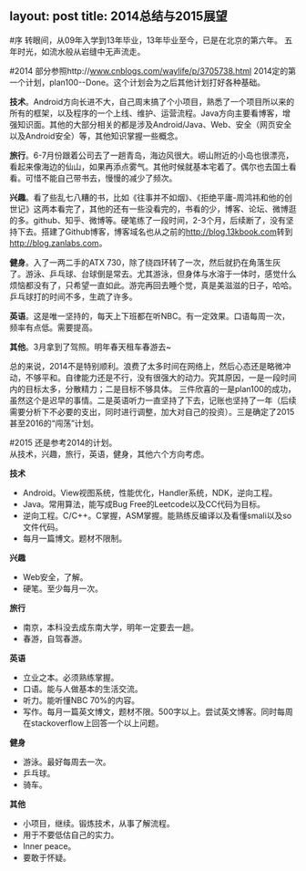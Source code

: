 layout: post
title: 2014总结与2015展望
---

#序
转眼间，从09年入学到13年毕业，13年毕业至今，已是在北京的第六年。
五年时光，如流水般从岩缝中无声流走。


#2014
部分参照http://www.cnblogs.com/waylife/p/3705738.html
2014定的第一个计划，plan100--Done。这个计划会为之后其他计划打好各种基础。

**技术**。Android方向长进不大，自己周末搞了个小项目，熟悉了一个项目所以来的所有的框架，以及程序的一个上线、维护、运营流程。Java方向主要看博客，增强知识面。其他的大部分相关的都是涉及Android/Java、Web、安全（网页安全以及Android安全）等，其他知识掌握一些概念。

**旅行**。6-7月份跟着公司去了一趟青岛，海边风很大。崂山附近的小岛也很漂亮，看起来像海边的仙山，如果再添点雾气。其他时候就基本宅着了。偶尔也去国土看看。可惜不能自己带书去，慢慢的减少了频次。  

**兴趣**。看了些乱七八糟的书，比如《往事并不如烟》、《拒绝平庸-周鸿祎和他的创世记》这两本看完了，其他的还有一些没看完的，书看的少，博客、论坛、微博逛的多。github、知乎、微博等。硬笔练了一段时间，2-3个月，后续断了，没有坚持下去。搭建了Github博客，博客域名也从之前的<http://blog.13kbook.com>转到<http://blog.zanlabs.com>。  

**健身**。入了一两二手的ATX 730，除了绕四环转了一次，然后就扔在角落生灰了。游泳、乒乓球、台球倒是常去。尤其游泳，但身体与水溶于一体时，感觉什么烦恼都没有了，只希望一直如此。游完再回去睡个觉，真是美滋滋的日子，哈哈。乒乓球打的时间不多，生疏了许多。  

**英语**。这是唯一坚持的，每天上下班都在听NBC。有一定效果。口语每周一次，频率有点低。需要提高。

**其他**。3月拿到了驾照。明年春天租车春游去~  

总的来说，2014不是特别顺利。浪费了太多时间在网络上，然后心态还是略微冲动，不够平和。自律能力还是不行，没有很强大的动力。究其原因，一是一段时间内的目标太多，分散精力；二是目标不够具体。
三件欣喜的一是plan100的成功，虽然这个是迟早的事情。二是英语听力一直坚持了下去，记账也坚持了一年（后续需要分析下不必要的支出，同时进行调整，加大对自己的投资）。三是确定了2015甚至2016的“闯荡”计划。  

#2015
还是参考2014的计划。  
从技术，兴趣，旅行，英语，健身，其他六个方向考虑。  

**技术**
  - Android。View视图系统，性能优化，Handler系统，NDK，逆向工程。
  - Java。常用算法，能写成Bug Free的Leetcode以及CC代码为目标。
  - 逆向工程。C/C++。C掌握，ASM掌握。能熟练反编译以及看懂smali以及so文件代码。
  - 每月一篇博文。题材不限制。

**兴趣**
  - Web安全，了解。
  - 硬笔。至少每月一次。

**旅行**
  - 南京，本科没去成东南大学，明年一定要去一趟。
  - 春游，自驾春游。

**英语**
  - 立业之本。必须熟练掌握。
  - 口语。能与人做基本的生活交流。
  - 听力。能听懂NBC 70%的内容。
  - 写作。每月一篇英文博文，题材不限。500字以上。尝试英文博客。同时每周在stackoverflow上回答一个以上问题。

**健身**
  - 游泳。最好每周去一次。
  - 乒乓球。
  - 骑车。

**其他**
  - 小项目，继续。锻炼技术，从事了解流程。
  - 用于不要低估自己的实力。
  - Inner peace。
  - 要敢于怀疑。
